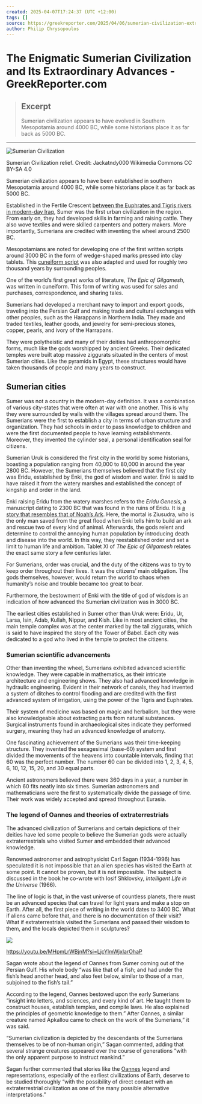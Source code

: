 ```yaml
---
created: 2025-04-07T17:24:37 (UTC +12:00)
tags: []
source: https://greekreporter.com/2025/04/06/sumerian-civilization-extraordinary-advances/
author: Philip Chrysopoulos
---
```


# The Enigmatic Sumerian Civilization and Its Extraordinary Advances - GreekReporter.com

> ## Excerpt
> Sumerian civilization appears to have evolved in Southern Mesopotamia around 4000 BC, while some historians place it as far back as 5000 BC.

---
![Sumerian Civilization](https://greekreporter.com/wp-content/uploads/2024/04/SumerianCivilization_Wikimedia_Commons.jpg)

Sumerian Civilization relief. Credit: Jackatndy000 Wikimedia Commons CC BY-SA 4.0

Sumerian civilization appears to have been established in southern Mesopotamia around 4000 BC, while some historians place it as far back as 5000 BC.

Established in the Fertile Crescent [between the Euphrates and Tigris rivers in modern-day Iraq](https://greekreporter.com/2024/02/06/4500-year-old-sumerian-palace-discovered-iraq-desert/), Sumer was the first urban civilization in the region. From early on, they had developed skills in farming and raising cattle. They also wove textiles and were skilled carpenters and pottery makers. More importantly, Sumerians are credited with inventing the wheel around 2500 BC.

Mesopotamians are noted for developing one of the first written scripts around 3000 BC in the form of wedge-shaped marks pressed into clay tablets. This [cuneiform script](https://greekreporter.com/2022/02/03/ancient-sumerian-tablet-iraq/) was also adapted and used for roughly two thousand years by surrounding peoples.

One of the world’s first great works of literature, _The Epic of Gilgamesh_, was written in cuneiform. This form of writing was used for sales and purchases, correspondence, and sharing tales.

Sumerians had developed a merchant navy to import and export goods, traveling into the Persian Gulf and making trade and cultural exchanges with other peoples, such as the Harappans in Northern India. They made and traded textiles, leather goods, and jewelry for semi-precious stones, copper, pearls, and ivory of the Harrapans.


They were polytheistic and many of their deities had anthropomorphic forms, much like the gods worshipped by ancient Greeks. Their dedicated temples were built atop massive ziggurats situated in the centers of most Sumerian cities. Like the pyramids in Egypt, these structures would have taken thousands of people and many years to construct.

## Sumerian cities

Sumer was not a country in the modern-day definition. It was a combination of various city-states that were often at war with one another. This is why they were surrounded by walls with the villages spread around them. The Sumerians were the first to establish a city in terms of urban structure and organization. They had schools in order to pass knowledge to children and were the first documented people to have learning establishments. Moreover, they invented the cylinder seal, a personal identification seal for citizens.

Sumerian Uruk is considered the first city in the world by some historians, boasting a population ranging from 40,000 to 80,000 in around the year 2800 BC. However, the Sumerians themselves believed that the first city was Eridu, established by Enki, the god of wisdom and water. Enki is said to have raised it from the watery marshes and established the concept of kingship and order in the land.

Enki raising Eridu from the watery marshes refers to the _Eridu_ _Genesis_, a manuscript dating to 2300 BC that was found in the ruins of Eridu. It is [a story that resembles that of Noah’s Ark](https://greekreporter.com/2023/09/18/sumerian-bible-creation-stories/). Here, the mortal is Ziusudra, who is the only man saved from the great flood when Enki tells him to build an ark and rescue two of every kind of animal. Afterwards, the gods relent and determine to control the annoying human population by introducing death and disease into the world. In this way, they reestablished order and set a limit to human life and ambition. Tablet XI of _The Epic of Gilgamesh_ relates the exact same story a few centuries later.

For Sumerians, order was crucial, and the duty of the citizens was to try to keep order throughout their lives. It was the citizens’ main obligation. The gods themselves, however, would return the world to chaos when humanity’s noise and trouble became too great to bear.

Furthermore, the bestowment of Enki with the title of god of wisdom is an indication of how advanced the Sumerian civilization was in 3000 BC.

The earliest cities established in Sumer other than Uruk were: Eridu, Ur, Larsa, Isin, Adab, Kullah, Nippur, and Kish. Like in most ancient cities, the main temple complex was at the center marked by the tall ziggurats, which is said to have inspired the story of the Tower of Babel. Each city was dedicated to a god who lived in the temple to protect the citizens.

### Sumerian scientific advancements

Other than inventing the wheel, Sumerians exhibited advanced scientific knowledge. They were capable in mathematics, as their intricate architecture and engineering shows. They also had advanced knowledge in hydraulic engineering. Evident in their network of canals, they had invented a system of ditches to control flooding and are credited with the first advanced system of irrigation, using the power of the Tigris and Euphrates.

Their system of medicine was based on magic and herbalism, but they were also knowledgeable about extracting parts from natural substances. Surgical instruments found in archaeological sites indicate they performed surgery, meaning they had an advanced knowledge of anatomy.

One fascinating achievement of the Sumerians was their time-keeping structure. They invented the sexagesimal (base-60) system and first divided the movements of the heavens into countable intervals, finding that 60 was the perfect number. The number 60 can be divided into 1, 2, 3, 4, 5, 6, 10, 12, 15, 20, and 30 equal parts.

Ancient astronomers believed there were 360 days in a year, a number in which 60 fits neatly into six times. Sumerian astronomers and mathematicians were the first to systematically divide the passage of time. Their work was widely accepted and spread throughout Eurasia.


### The legend of Oannes and theories of extraterrestrials

The advanced civilization of Sumerians and certain depictions of their deities have led some people to believe the Sumerian gods were actually extraterrestrials who visited Sumer and embedded their advanced knowledge.

Renowned astronomer and astrophysicist Carl Sagan (1934-1996) has speculated it is not impossible that an alien species has visited the Earth at some point. It cannot be proven, but it is not impossible. The subject is discussed in the book he co-wrote with Iosif Shklovsky, _Intelligent Life in the Universe_ (1966).

The line of logic is that, in the vast universe of countless planets, there must be an advanced species that can travel for light years and make a stop on Earth. After all, the first piece of writing in the world dates to 3400 BC. What if aliens came before that, and there is no documentation of their visit? What if extraterrestrials visited the Sumerians and passed their wisdom to them, and the locals depicted them in sculptures?


![](https://youtu.be/MHpmLrWBjnM)

https://youtu.be/MHpmLrWBjnM?si=LjcYlmWjxlarOhaP

Sagan wrote about the legend of Oannes from Sumer coming out of the Persian Gulf. His whole body “was like that of a fish; and had under the fish’s head another head, and also feet below, similar to those of a man, subjoined to the fish’s tail.”

According to the legend, Oannes bestowed upon the early Sumerians “insight into letters, and sciences, and every kind of art. He taught them to construct houses, establish temples, and compile laws. He also explained the principles of geometric knowledge to them.” After Oannes, a similar creature named Apkallou came to check on the work of the Sumerians,” it was said.

“Sumerian civilization is depicted by the descendants of the Sumerians themselves to be of non-human origin,” Sagan commented, adding that several strange creatures appeared over the course of generations “with the only apparent purpose to instruct mankind.”

Sagan further commented that stories like the [Oannes](https://en.wikipedia.org/wiki/Apkallu) legend and representations, especially of the earliest civilizations of Earth, deserve to be studied thoroughly “with the possibility of direct contact with an extraterrestrial civilization as one of the many possible alternative interpretations.”
